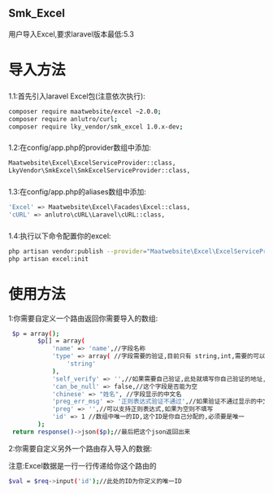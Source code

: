 ## Smk_Excel
用户导入Excel,要求laravel版本最低:5.3


# 导入方法
###
1.1:首先引入laravel Excel包(注意依次执行):
``` bash
composer require maatwebsite/excel ~2.0.0;
composer require anlutro/curl;
composer require lky_vendor/smk_excel 1.0.x-dev;
```
### 
1.2:在config/app.php的provider数组中添加: 
``` bash
Maatwebsite\Excel\ExcelServiceProvider::class,
LkyVendor\SmkExcel\SmkExcelServiceProvider::class,
```

###
1.3:在config/app.php的aliases数组中添加:
``` bash
'Excel' => Maatwebsite\Excel\Facades\Excel::class,
'cURL' => anlutro\cURL\Laravel\cURL::class,
```
###
1.4:执行以下命令配置你的excel:
``` bash
php artisan vendor:publish --provider="Maatwebsite\Excel\ExcelServiceProvider";
php artisan excel:init
```

# 使用方法
1:你需要自定义一个路由返回你需要导入的数组:
``` bash
 $p = array();
        $p[] = array(
            'name' => 'name',//字段名称
            'type' => array( //字段需要的验证,目前只有 string,int,需要的可以加
                'string'
            ),
            'self_verify' => '',//如果需要自己验证,此处就填写你自己验证的地址,你会收到一个id和一个值来验证
            'can_be_null' => false,//这个字段是否能为空
            'chinese' => "姓名", //字段显示的中文名
            'preg_err_msg' => '正则表达式验证不通过',//如果验证不通过显示的中文
            'preg' => '',//可以支持正则表达式,如果为空则不填写
            'id' => 1 //数组中唯一的ID,这个ID是你自己分配的,必须要是唯一
        );
 return response()->json($p);//最后把这个json返回出来
```

2:你需要自定义另外一个路由存入导入的数据:<br>

注意:Excel数据是一行一行传递给你这个路由的
``` bash
$val = $req->input('id');//此处的ID为你定义的唯一ID
```
